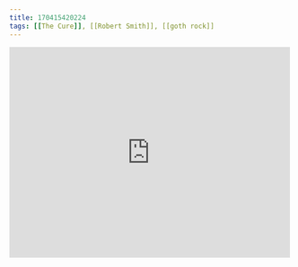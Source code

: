```yaml
---
title: 170415420224
tags: [[The Cure]], [[Robert Smith]], [[goth rock]]
---
```

<iframe allow="accelerometer; autoplay; clipboard-write; encrypted-media; gyroscope; picture-in-picture" allowfullscreen="" frameborder="0" height="375" id="youtube_iframe" src="https://www.youtube.com/embed/mGgMZpGYiy8?feature=oembed&amp;enablejsapi=1&amp;origin=https://safe.txmblr.com&amp;wmode=opaque" width="500"></iframe>